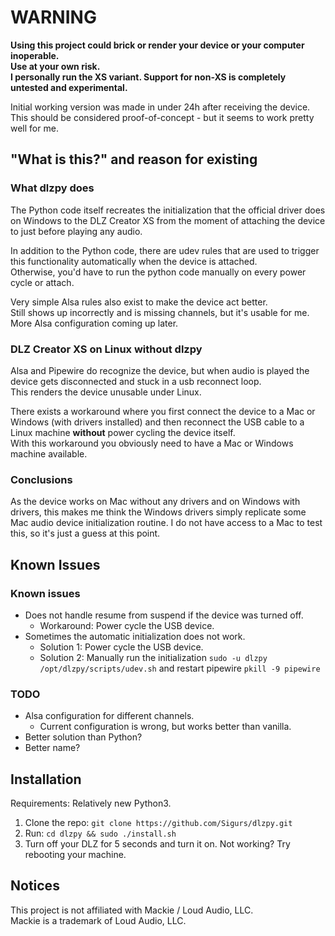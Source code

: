 # WARNING
**Using this project could brick or render your device or your computer inoperable.\
Use at your own risk.\
I personally run the XS variant. Support for non-XS is completely untested and experimental.**

Initial working version was made in under 24h after receiving the device. \
This should be considered proof-of-concept - but it seems to work pretty well for me.

## "What is this?" and reason for existing

### What dlzpy does
The Python code itself recreates the initialization that the official driver does on Windows to the DLZ Creator XS from the moment of attaching the device to just before playing any audio.

In addition to the Python code, there are udev rules that are used to trigger this functionality automatically when the device is attached. \
Otherwise, you'd have to run the python code manually on every power cycle or attach.

Very simple Alsa rules also exist to make the device act better.\
Still shows up incorrectly and is missing channels, but it's usable for me.\
More Alsa configuration coming up later.


### DLZ Creator XS on Linux without dlzpy
Alsa and Pipewire do recognize the device, but when audio is played the device gets disconnected and stuck in a usb reconnect loop.\
This renders the device unusable under Linux.

There exists a workaround where you first connect the device to a Mac or Windows (with drivers installed) and then reconnect the USB cable to a Linux machine **without** power cycling the device itself.\
With this workaround you obviously need to have a Mac or Windows machine available.

### Conclusions
As the device works on Mac without any drivers and on Windows with drivers, this makes me think the Windows drivers simply replicate some Mac audio device initialization routine.
I do not have access to a Mac to test this, so it's just a guess at this point.

## Known Issues

### Known issues
- Does not handle resume from suspend if the device was turned off.
  - Workaround: Power cycle the USB device.
- Sometimes the automatic initialization does not work.
  - Solution 1: Power cycle the USB device.
  - Solution 2: Manually run the initialization ```sudo -u dlzpy /opt/dlzpy/scripts/udev.sh``` and restart pipewire ```pkill -9 pipewire```


### TODO
- Alsa configuration for different channels.
  - Current configuration is wrong, but works better than vanilla.
- Better solution than Python?
- Better name?

## Installation

Requirements: Relatively new Python3.

1. Clone the repo: ```git clone https://github.com/Sigurs/dlzpy.git ```
2. Run: ```cd dlzpy && sudo ./install.sh```
3. Turn off your DLZ for 5 seconds and turn it on.
   Not working? Try rebooting your machine.

## Notices


This project is not affiliated with Mackie / Loud Audio, LLC. \
Mackie is a trademark of Loud Audio, LLC.



